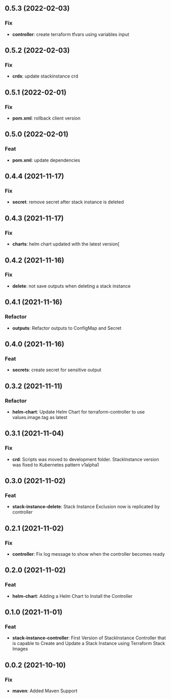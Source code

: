 ## 0.5.3 (2022-02-03)

### Fix

- **controller**: create terraform tfvars using variables input

## 0.5.2 (2022-02-03)

### Fix

- **crds**: update stackinstance crd

## 0.5.1 (2022-02-01)

### Fix

- **pom.xml**: rollback client version

## 0.5.0 (2022-02-01)

### Feat

- **pom.xml**: update dependencies

## 0.4.4 (2021-11-17)

### Fix

- **secret**: remove secret after stack instance is deleted

## 0.4.3 (2021-11-17)

### Fix

- **charts**: helm chart updated with the latest version[

## 0.4.2 (2021-11-16)

### Fix

- **delete**: not save outputs when deleting a stack instance

## 0.4.1 (2021-11-16)

### Refactor

- **outputs**: Refactor outputs to ConfigMap and Secret

## 0.4.0 (2021-11-16)

### Feat

- **secrets**: create secret for sensitive output

## 0.3.2 (2021-11-11)

### Refactor

- **helm-chart**: Update Helm Chart for terraform-controller to use values.image.tag as latest

## 0.3.1 (2021-11-04)

### Fix

- **crd**: Scripts was moved to development folder. StackInstance version was fixed to Kubernetes pattern v1alpha1

## 0.3.0 (2021-11-02)

### Feat

- **stack-instance-delete**: Stack Instance Exclusion now is replicated by controller

## 0.2.1 (2021-11-02)

### Fix

- **controller**: Fix log message to show when the controller becomes ready

## 0.2.0 (2021-11-02)

### Feat

- **helm-chart**: Adding a Helm Chart to Install the Controller

## 0.1.0 (2021-11-01)

### Feat

- **stack-instance-controller**: First Version of StackInstance Controller that is capable to Create and Update a Stack Instance using Terraform Stack Images

## 0.0.2 (2021-10-10)

### Fix

- **maven**: Added Maven Support
